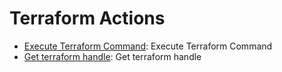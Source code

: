 
# Terraform Actions
* [Execute Terraform Command](/Terraform/legos/terraform_exec_command/README.md): Execute Terraform Command
* [Get terraform handle](/Terraform/legos/terraform_get_handle/README.md): Get terraform handle
